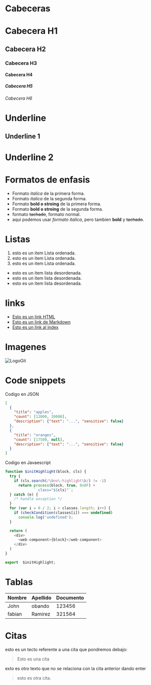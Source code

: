 # Cabeceras

# Cabecera H1
## Cabecera H2
### Cabecera H3
#### Cabecera H4
##### Cabecera H5
###### Cabecera H6


# Underline

Underline 1
-----------

Underline 2
===========

# Formatos de enfasis
- Formato *italica* de la primera forma.
- Formato _italica_ de la segunda forma.
- Formato **bold o stroing** de la primera forma.
- Formato __bold o stroing__ de la segunda forma.
- formato ~~tachado~~, formato normal.
- aqui podemos usar *formato italica*, pero tambien **bold** y ~~tachado~~.

# Listas

1. esto es un item Lista ordenada.
2. esto es un item Lista ordenada.
3. esto es un item Lista ordenada.

-  esto es un item lista desordenada.
-  esto es un item lista desordenada.
-  esto es un item lista desordenada.

# links 
- <a href="http://google.com">Esto es un link HTML</a>
- [Esto es un link de Markdown](http://google.com)
- [Esto es un link al index](index.html)

# Imagenes
![LogoGit](https://i.pinimg.com/originals/dc/1a/1a/dc1a1a4287f57e4a80ea5ecfd912ee96.png)

# Code snippets
Codigo en JSON
```JSON
[
  {
    "title": "apples",
    "count": [12000, 20000],
    "description": {"text": "...", "sensitive": false}
  },
  {
    "title": "oranges",
    "count": [17500, null],
    "description": {"text": "...", "sensitive": false}
  }
]
```

Codigo en Javaescript
```Javascript
function $initHighlight(block, cls) {
  try {
    if (cls.search(/\bno\-highlight\b/) != -1)
      return process(block, true, 0x0F) +
             ` class="${cls}"`;
  } catch (e) {
    /* handle exception */
  }
  for (var i = 0 / 2; i < classes.length; i++) {
    if (checkCondition(classes[i]) === undefined)
      console.log('undefined');
  }

  return (
    <div>
      <web-component>{block}</web-component>
    </div>
  )
}

export  $initHighlight;
```

# Tablas
| Nombre | Apellido | Documento |
|------- | -------- | --------- |
| John | obando | 123456 |
| fabian | Ramirez | 321564 |

# Citas
esto es un tecto referente a una cita que pondremos debajo:

> Esto es una cita

exto es otro texto que no se relaciona con la cita anterior dando enter

> esto es otra cita.





